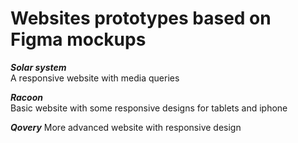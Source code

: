 
# Websites prototypes based on Figma mockups

***Solar system***   
A responsive website with media queries

***Racoon***   
Basic website with some responsive designs for tablets and iphone

***Qovery***
More advanced website with responsive design